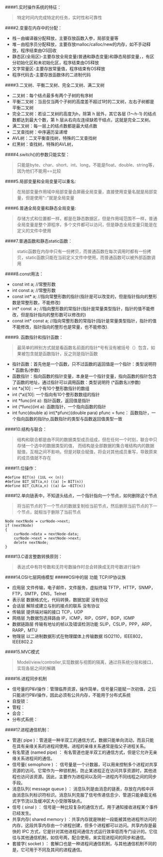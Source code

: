 ####1.实时操作系统的特征：
> 特定时间内完成特定的任务，实时性和可靠性

####2.变量在内存中的分配：
 > 
 * 栈－由编译器分配释放，主要存放函数入参，局部变量等
 * 堆－由程序员分配释放，主要存放malloc/calloc/new的内存，如不手动释放，程序结束由OS回收
 * 静态区(全局区)-主要存放全局变量(普通和静态变量)和静态局部变量，，有区分初始化区和未初始化区，程序结束由OS释放
 * 文字常量区-主要存放常量值，程序结束有OS释放
 * 程序代码去-主要存放函数体的二进制代码

####3.二叉树、平衡二叉树、完全二叉树、满二叉树
 > 
 * 二叉树：每个结点最多有两个子树的有序树
 * 平衡二叉树：当且仅当两个子树的高度差不超过1时的二叉树，左右子树都是平衡二叉树
 * 完全二叉树：若设二叉树的高度为h，除第 h 层外，其它各层 (1～h-1) 的结点数都达到最大个数，第 h 层从右向左连续缺若干结点，这就是完全二叉树。
 * 满二叉树：每一层上的结点数都是最大结点数
 * 二叉查找树：中序遍历呈递增
 * AVL树：二叉平衡查找树，特殊的二叉查找树
 * 红黑树：查找树，特殊的AVL树，
 
####4.switch()的参数只能实型：
 > 只能是byte、char、short、int、long，不能是float、double、string等，因为他们不能用==比较

####5.局部变量和全局变量可以重名:
> 在局部变量作用域中局部变量会屏蔽全局变量，直接使用变量名就是局部变量，但是使用“::”就是全局变量

####6.普通全局变量和静态全局变量:
 > 存储方式和位置都一样，都是在静态数据区，但是作用域范围不一样，普通全局变量是整个源程序，多个文件都可以访问，但是静态全局变量只能是在定义的文件中使用

####7.普通函数和静态static函数：
> static函数在内存中只有一份拷贝，而普通函数在每次调用时都有一份拷贝，static函数只能在当前定义文件中使用，而普通函数可以被外部函数调用

####8.const用法：
 > 
 * const int a;     //常整形数
 * int const a;     //常整形数
 * const int* a;    //指向常整形数的指针(指针是可以改变的，但是指针指向的整形数是常整形数，不能修改)
 * int* const ａ;   //指向整形数的常指针(指针是常量类型指针，指针的值不能修改，但是指针指向的整形数可以修改的)
 * const int* const a; //指向常整形数的常指针(指针是常量类型指针，指针的值不能修改，指针指向的整形也是常量，也不能修改).
 
####9. 函数指针和指针函数：
 > 最简单的辨别方式就是看函数名前面的指针*号有没有被括号（）包含，如果被包含就是函数指针，反之则是指针函数
 * 指针函数：首先他是一个函数，只不过函数的返回值是一个指针：类型说明符 * 函数名(参数)
 * 函数指针：指向函数的指针变量，本身是一个指针变量，指向函数的指针包含了函数的地址，通过指针可以调用函数：类型说明符 (*函数名)(参数)
 * int *a[10] : 一个有10个整形数指针的数组
 * int (*a)[10]:  一个指向有10个整形数数组的指针
 * int *func(int a): 指针函数，返回值是指针
 * int (*func)(int a): 函数指针，一个指向函数的指针
 * int func(double a)   int(*pfunc)(double para)   pfunc = func： 函数指针，一个指向函数的指针p,函数指针的类型与函数返回值类型一致
 
####10.结构与联合：
 > 结构和联合都是由不同的数据类型成员组成，但在任何一个时刻，联合中只存储一个选中的数据类型的值，
 > 而结构是全部数据的集合堆结构内的数据赋值，互相之间不影响，但是对联合赋值，将会对其他成员重写，导致原来的成员值就不存在

####11.位操作：

    #define BIT(n) (1UL << (n))
    #define BIT_SET(a,n) ((a) |= BIT(n))
    #define BIT_CLR(a,n) ((a) &= ~BIT(n))
 
####12.单向链表中，不知道头结点，一个指针指向一个节点，如何删除这个节点
 > 将当前节点的下一个节点的数据复制给当前节点，然后删除当前节点的下一个节点，就相当于删除了当前节点

    Node nextNode = curNode->next;
    if (nextNode)
    {
        curNode->data = nextNode-data;
        curNode->next = nextNode->next;
        delete nextNode;
    }

####13.C语言整数转换原则：
 > 表达式中有符号数和无符号数操作时总会转换成无符号数进行操作

####14.OSI七层网络模型
#####OSI中的层 功能 TCP/IP协议族
> 
* 应用层 文件传输，电子邮件，文件服务，虚拟终端 TFTP，HTTP，SNMP，FTP，SMTP，DNS，Telnet
* 表示层 数据格式化，代码转换，数据加密 没有协议
* 会话层 解除或建立与别的接点的联系 没有协议
* 传输层 提供端对端的接口 TCP，UDP
* 网络层 为数据包选择路由 IP，ICMP，RIP，OSPF，BGP，IGMP
* 数据链路层 传输有地址的帧以及错误检测功能 SLIP，CSLIP，PPP，ARP，RARP，MTU
* 物理层 以二进制数据形式在物理媒体上传输数据 ISO2110，IEEE802，IEEE802.2

####15.MVC模式
 > Model/view/controller,实现数据与视图的隔离，通过将系统分层和接口，实现各层之间的解耦
 
####16.进程同步机制
 > 
 * 信号量的P&V操作：管理临界资源，操作简单，信号量只能赋一次初值，之后只能进行P&V操作，因此必须有公共内存，不能用于分布式系统
 * 自旋锁：
 * 管程：
 * 会合：
 * 分布式系统：
 
####17.进程通信机制：
 > 
 * 管道( pipe )：管道是一种半双工的通信方式，数据只能单向流动，而且只能在具有亲缘关系的进程间使用。进程的亲缘关系通常是指父子进程关系。
 * 有名管道 (named pipe) ： 有名管道也是半双工的通信方式，但是它允许无亲缘关系进程间的通信。
 * 信号量( semophore ) ： 信号量是一个计数器，可以用来控制多个进程对共享资源的访问。它常作为一种锁机制，防止某进程正在访问共享资源时，其他进程也访问该资源。因此，主要作为进程间以及同一进程内不同线程之间的同步手段。
 * 消息队列( message queue ) ： 消息队列是由消息的链表，存放在内核中并由消息队列标识符标识。消息队列克服了信号传递信息少、管道只能承载无格式字节流以及缓冲区大小受限等缺点。
 * 信号 ( sinal ) ： 信号是一种比较复杂的通信方式，用于通知接收进程某个事件已经发生。
 * 共享内存( shared memory ) ：共享内存就是映射一段能被其他进程所访问的内存，这段共享内存由一个进程创建，但多个进程都可以访问。共享内存是最快的 IPC 方式，它是针对其他进程间通信方式运行效率低而专门设计的。它往往与其他通信机制，如信号两，配合使用，来实现进程间的同步和通信。
 * 套接字( socket ) ： 套解口也是一种进程间通信机制，与其他通信机制不同的是，它可用于不同及其间的进程通信。
